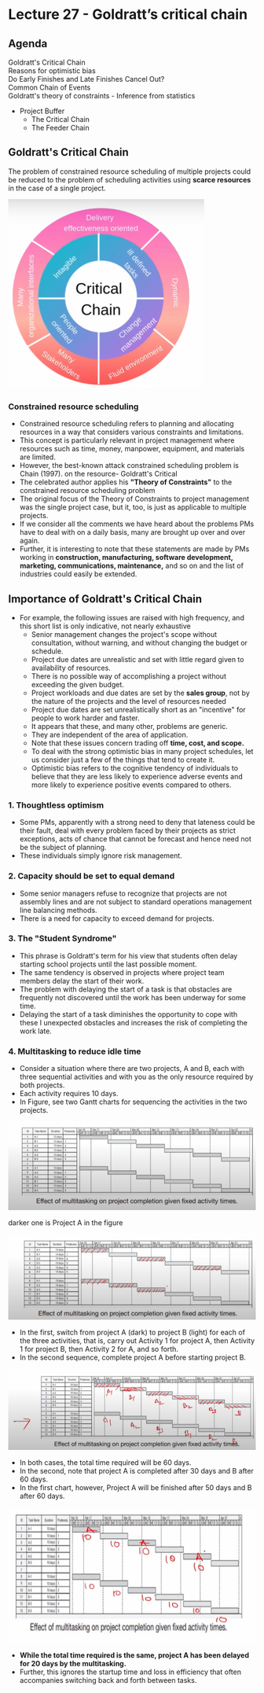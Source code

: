 # Lecture 27 - Goldratt’s critical chain

## Agenda
Goldratt's Critical Chain  
Reasons for optimistic bias  
Do Early Finishes and Late Finishes Cancel Out?  
Common Chain of Events  
Goldratt's theory of constraints - Inference from statistics  
* Project Buffer  
    * The Critical Chain  
    * The Feeder Chain  

## Goldratt's Critical Chain
The problem of constrained resource scheduling of
multiple projects could be reduced to the problem of scheduling activities using **scarce resources** in the case of a single project.

![alt text](image-108.png)

### Constrained resource scheduling
* Constrained resource scheduling refers to planning and allocating
resources in a way that considers various constraints and limitations.
* This concept is particularly relevant in project management where
resources such as time, money, manpower, equipment, and materials are
limited.
* However, the best-known attack
constrained scheduling problem is
Chain (1997). on the resource-
Goldratt's Critical
* The celebrated author applies his **"Theory of
Constraints"** to the constrained resource scheduling problem
* The original focus of the Theory of Constraints to project management was the single project case,
but it, too, is just as applicable to multiple projects.
* If we consider all the comments we have heard about the problems PMs have to deal with on a daily basis, many are brought up over and over
again.
* Further, it is interesting to note that these statements are made by PMs working in
**construction, manufacturing, software development,
marketing, communications, maintenance,** and so on
and the list of industries could easily be extended.

## Importance of Goldratt's Critical Chain
* For example, the following issues are raised with high frequency, and this
short list is only indicative, not nearly exhaustive
    * Senior management changes the project's scope
without consultation, without warning, and without
changing the budget or schedule.
    * Project due dates are unrealistic and set with little regard given to availability of resources.
    * There is no possible way of accomplishing a project without exceeding the
given budget.
    * Project workloads and due dates are set by the **sales group**, not by the nature
of the projects and the level of resources needed
    * Project due dates are set unrealistically short as an "incentive" for people to
work harder and faster.
    * It appears that these, and many other, problems are generic.
    * They are independent of the area of application.
    * Note that these issues concern trading off **time, cost, and scope.**
    * To deal with the strong optimistic bias in many project schedules, let us
consider just a few of the things that tend to create it.
    * Optimistic bias refers to the cognitive tendency of individuals to believe
that they are less likely to experience adverse events and more likely to
experience positive events compared to others.

### 1. Thoughtless  optimism
* Some PMs, apparently with a strong need to deny that lateness could be
their fault,
deal with every problem faced by their projects as strict
exceptions, acts of chance that cannot be forecast and hence need not be
the subject of planning.
* These individuals simply ignore risk management.

### 2. Capacity should be set to equal demand
* Some senior managers refuse to recognize that projects are not assembly
lines and are not subject to standard operations management line
balancing methods.
* There is a need for capacity to exceed demand for projects.

### 3. The "Student Syndrome"
* This phrase is Goldratt's term for his view that students often delay
starting school projects until the last possible moment.
* The same tendency is observed in projects where project team members
delay the start of their work.
* The problem with delaying the start of a task is that obstacles are frequently
not discovered until the work has been underway for some time.
* Delaying the start of a task diminishes the opportunity to cope with these I
unexpected obstacles and increases the risk of completing the work late.

### 4. Multitasking to reduce idle time
* Consider a situation where there are two projects, A and B, each with three
sequential activities and with you as the only resource required by both projects.
* Each activity requires 10 days.
* In Figure, see two Gantt charts for sequencing the activities in the two projects.

![alt text](image-109.png)

darker one is Project A in the figure

![alt text](image-110.png)

* In the first, switch from project A (dark) to project B (light) for each of the
three activities, that is, carry out Activity 1 for project A, then Activity 1 for
project B, then Activity 2 for A, and so forth.
* In the second sequence, complete project A before starting project B.

![alt text](image-111.png)

* In both cases, the total time required will
be 60 days.
* In the second, note that project A is
completed after 30 days and B after
60 days.
* In the first chart, however, Project A will be
finished after 50 days and B after 60 days.

![alt text](image-112.png)

* **While the total time required is the same, project A has been delayed for
20 days by the multitasking.**
* Further, this ignores the startup time and loss in efficiency that often
accompanies switching back and forth between tasks.